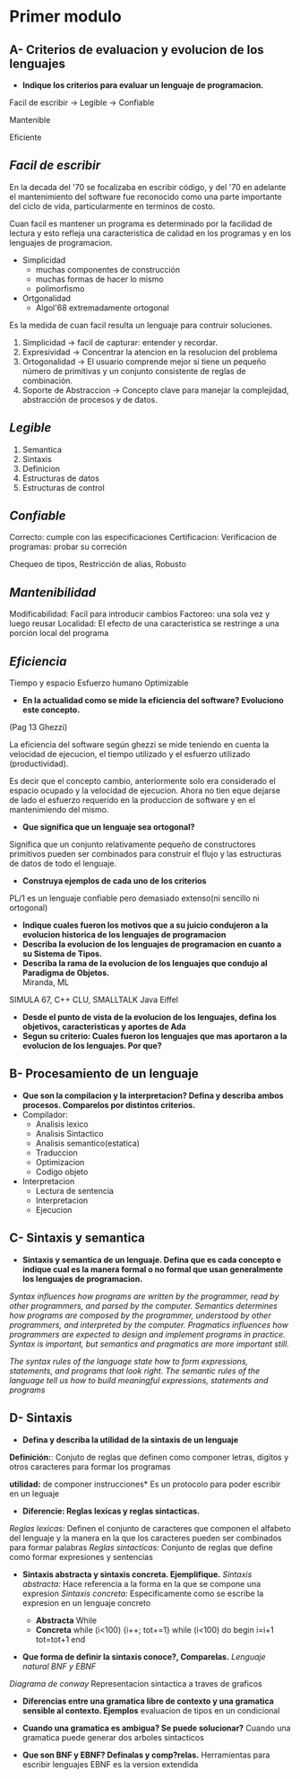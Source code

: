 # Primer modulo

## A- Criterios de evaluacion y evolucion de los lenguajes

- **Indique los criterios para evaluar un lenguaje de programacion.**

Facil de escribir -> Legible -> Confiable

Mantenible

Eficiente


*Facil de escribir*
-------------------

En la decada del '70 se focalizaba en escribir código, y del '70 en
adelante el mantenimiento del software fue reconocido como una parte
importante del ciclo de vida, particularmente en terminos de costo.

Cuan facil es mantener un programa es determinado por la facilidad de
lectura y esto refleja una caracteristica de calidad en los programas
y en los lenguajes de programacion.

- Simplicidad 
   - muchas componentes de construcción
   - muchas formas de hacer lo mismo
   - polimorfismo
- Ortgonalidad
   - Algol'68 extremadamente ortogonal


Es la medida de cuan facil resulta un lenguaje para contruir soluciones.

   1. Simplicidad -> facil de capturar: entender y recordar.
   2. Expresividad -> Concentrar la atencion en la resolucion del problema
   3. Ortogonalidad -> El usuario comprende mejor si tiene un pequeño
   número de primitivas y un conjunto consistente de reglas de combinación.
   4. Soporte  de Abstraccion -> Concepto clave para manejar la
   complejidad, abstracción de procesos y de datos.

*Legible*
---------


   1. Semantica
   2. Sintaxis
   3. Definicion
   4. Estructuras de datos
   5. Estructuras de control

*Confiable*
-----------

Correcto: cumple con las especificaciones
Certificacion:
Verificacion de programas: probar su correción

Chequeo de tipos, Restricción de alias, Robusto

*Mantenibilidad*
----------------

Modificabilidad: Facil para introducir cambios
Factoreo: una sola vez y luego reusar
Localidad: El efecto de una caracteristica se restringe a una porción
local del programa

*Eficiencia*
------------

Tiempo y espacio
Esfuerzo humano
Optimizable


- **En la actualidad como se mide la eficiencia del software?
    Evoluciono este concepto.** 
	
(Pag 13 Ghezzi)
	
La eficiencia del software según ghezzi se mide teniendo en cuenta la
velocidad de ejecucion, el tiempo utilizado y el esfuerzo utilizado (productividad).

Es decir que el concepto cambio, anteriormente solo era considerado el
espacio ocupado y la velocidad de ejecucion. Ahora no tien eque
dejarse de lado el esfuerzo requerido en la produccion de software y
en el mantenimiendo del mismo.


- **Que significa que un lenguaje sea ortogonal?**

Significa que un conjunto relativamente pequeño de constructores
primitivos pueden ser combinados para construir el flujo y las
estructuras de datos de todo el lenguaje.

- **Construya ejemplos de cada uno de los criterios** 	

PL/1 es un lenguaje confiable pero demasiado extenso(ni sencillo ni ortogonal)

- **Indique cuales fueron los motivos que a su juicio condujeron a
la evolucion historica de los lenguajes de programacion**
- **Describa la evolucion de los lenguajes de programacion en cuanto a su Sistema de Tipos.**
- **Describa la rama de la evolucion de los lenguajes que condujo al Paradigma de Objetos.**		
Miranda, ML

SIMULA 67, C++ CLU, SMALLTALK Java Eiffel

- **Desde el punto de vista de la evolucion de los lenguajes, defina los objetivos, caracteristicas y aportes de Ada**
- **Segun su criterio: Cuales fueron los lenguajes que mas
aportaron a la evolucion de los lenguajes. Por que?**

## B- Procesamiento de un lenguaje

- **Que son la compilacion y la interpretacion? Defina y describa ambos
procesos. Comparelos por distintos criterios.**
 - Compilador:
    - Analisis lexico
    - Analisis Sintactico
    - Analisis semantico(estatica)
    - Traduccion
    - Optimizacion
    - Codigo objeto
 - Interpretacion
    - Lectura de sentencia
    - Interpretacion
    - Ejecucion

## C- Sintaxis y semantica
- **Sintaxis y semantica de un lenguaje. Defina que es cada concepto
e indique cual es la manera formal o no formal que usan generalmente
los lenguajes de  programacion.**

*Syntax influences how programs are written by the programmer, read by
other programmers, and parsed by the computer. Semantics determines
how programs are composed by the programmer, understood by other
programmers, and interpreted by the computer. Pragmatics influences
how programmers are expected to design and implement programs in
practice. Syntax is important, but semantics and pragmatics are more
important still.*

*The syntax rules of the language state how to form expressions, statements, and programs that look right.*
*The semantic rules of the language tell us how to build meaningful expressions, statements and programs*


## D- Sintaxis
- **Defina y describa la utilidad de la sintaxis de un lenguaje**

**Definición:**: Conjuto de reglas que definen como componer letras, digitos y otros caracteres para formar los programas 


**utilidad:**  de componer instrucciones*
Es un protocolo para poder escribir en un leguaje

- **Diferencie: Reglas lexicas y  reglas sintacticas.**

*Reglas lexicas:* Definen el conjunto de caracteres que componen el alfabeto del lenguaje y la manera en la que los caracteres pueden ser combinados para formar palabras
*Reglas sintacticas:* Conjunto de reglas que define como formar expresiones y sentencias

- **Sintaxis abstracta y sintaxis concreta. Ejemplifique.** 
*Sintaxis abstracta:* Hace referencia a la forma en la que se compone una expresion
*Sintaxis concreta:* Especificamente como se escribe la expresion en un lenguaje concreto

   - **Abstracta**
      While <condicion> <sentenciase>
   - **Concreta**
      while (i<100) {i++; tot+=1}
	  while (i<100) do
	    begin
		i=i+1
		tot=tot+1
		end
	  
- **Que forma de definir la sintaxis conoce?, Comparelas.**
*Lenguaje natural*
*BNF y EBNF*

*Diagrama de conway*
Representacion sintactica a traves de graficos

- **Diferencias entre una gramatica libre de contexto y una gramatica
sensible al contexto. Ejemplos**
evaluacion de tipos en un condicional

- **Cuando una gramatica es ambigua? Se puede solucionar?**
Cuando una gramatica puede generar dos arboles sintacticos

- **Que son BNF y EBNF? Definalas y comp?relas.**
Herramientas para escribir lenguajes
EBNF es la version extendida
